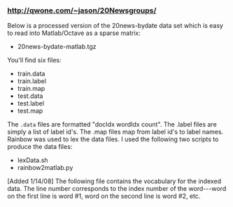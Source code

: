 ### http://qwone.com/~jason/20Newsgroups/

Below is a processed version of the 20news-bydate data set which is easy to read into Matlab/Octave as a sparse matrix:

- 20news-bydate-matlab.tgz

You'll find six files:

- train.data
- train.label
- train.map
- test.data
- test.label
- test.map

The `.data` files are formatted "docIdx wordIdx count". The .label files are simply a list of label id's. The .map files map from label id's to label names. Rainbow was used to lex the data files. I used the following two scripts to produce the data files:

- lexData.sh
- rainbow2matlab.py

[Added 1/14/08] The following file contains the vocabulary for the indexed data. The line number corresponds to the index number of the word---word on the first line is word #1, word on the second line is word #2, etc.